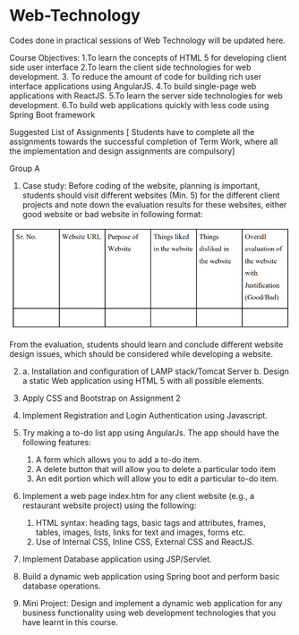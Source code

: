 # Web-Technology
Codes done in practical sessions of Web Technology will be updated here.

Course Objectives:
1.To learn the concepts of HTML 5 for developing client side user interface
2.To learn the client side technologies for web development.
3. To reduce the amount of code for building rich user interface applications using AngularJS.
4.To build single-page web applications with ReactJS.
5.To learn the server side technologies for web development.
6.To build web applications quickly with less code using Spring Boot framework



Suggested List of Assignments
[ Students have to complete all the assignments towards the successful completion of Term Work, where all the implementation and design assignments are compulsory]

Group A
1. Case study: Before coding of the website, planning is important, students should visit different
websites (Min. 5) for the different client projects and note down the evaluation results for these
websites, either good website or bad website in following format: 

![Sample format of table](image.png)


From the evaluation, students should learn and conclude different website design issues, which should be
considered while developing a website.

2. a. Installation and configuration of LAMP stack/Tomcat Server
 b. Design a static Web application using HTML 5 with all possible elements.

3. Apply CSS and Bootstrap on Assignment 2

4. Implement Registration and Login Authentication using Javascript.

5. Try making a to-do list app using AngularJs. The app should have the following features:
       
    1. A form which allows you to add a to-do item.
    2. A delete button that will allow you to delete a particular todo item
    3. An edit portion which will allow you to edit a particular to-do item.

6. Implement a web page index.htm for any client website (e.g., a restaurant website project) using the following:

   1.  HTML syntax: heading tags, basic tags and attributes, frames, tables, images, lists, links for text and images, forms etc.
   2. Use of Internal CSS, Inline CSS, External CSS and ReactJS.

7. Implement Database application using JSP/Servlet.

8. Build a dynamic web application using Spring boot and perform basic database operations.

9. Mini Project: Design and implement a dynamic web application for any business functionality using web development technologies that you have learnt in this course.
